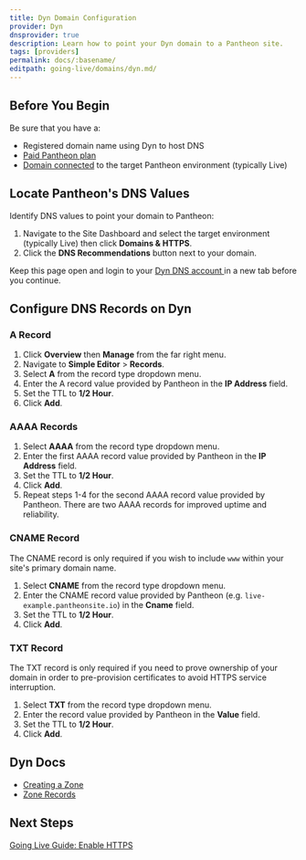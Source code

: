 ```yaml
---
title: Dyn Domain Configuration
provider: Dyn
dnsprovider: true
description: Learn how to point your Dyn domain to a Pantheon site.
tags: [providers]
permalink: docs/:basename/
editpath: going-live/domains/dyn.md/
---
```

## Before You Begin
Be sure that you have a:

- Registered domain name using Dyn to host DNS
- [Paid Pantheon plan](/docs/guides/going-live/plans/)
- [Domain connected](/docs/guides/going-live/domains/) to the target Pantheon environment (typically Live)

## Locate Pantheon's DNS Values
Identify DNS values to point your domain to Pantheon:

1. Navigate to the Site Dashboard and select the target environment (typically <span class="glyphicons glyphicons-cardio"></span> Live) then click **<span class="glyphicons glyphicons-home"></span> Domains & HTTPS**.
2. Click the **DNS Recommendations** button next to your domain.

Keep this page open and login to your <a href="https://portal.dynect.net/login/" target="blank">Dyn DNS account <span class="glyphicons glyphicons-new-window-alt"></span></a> in a new tab before you continue.

## Configure DNS Records on Dyn
### A Record
1. Click **Overview** then **Manage** from the far right menu.
2. Navigate to **Simple Editor** > **Records**.
3. Select **A** from the record type dropdown menu.
4. Enter the A record value provided by Pantheon in the **IP Address** field.
5. Set the TTL to **1/2 Hour**.
6. Click **Add**.

### AAAA Records
1. Select **AAAA** from the record type dropdown menu.
2. Enter the first AAAA record value provided by Pantheon in the **IP Address** field.
3. Set the TTL to **1/2 Hour**.
4. Click **Add**.
5. Repeat steps 1-4 for the second AAAA record value provided by Pantheon. There are two AAAA records for improved uptime and reliability.

### CNAME Record
The CNAME record is only required if you wish to include `www` within your site's primary domain name.

1. Select **CNAME** from the record type dropdown menu.
2. Enter the CNAME record value provided by Pantheon (e.g. `live-example.pantheonsite.io`) in the **Cname** field.
3. Set the TTL to **1/2 Hour**.
4. Click **Add**.

### TXT Record
The TXT record is only required if you need to prove ownership of your domain in order to pre-provision certificates to avoid HTTPS service interruption.

1. Select **TXT** from the record type dropdown menu.
2. Enter the record value provided by Pantheon in the **Value** field.
3. Set the TTL to **1/2 Hour**.
4. Click **Add**.

## Dyn Docs

* <a href="https://help.dyn.com/creating-a-zone/" target="blank">Creating a Zone <span class="glyphicons glyphicons-new-window-alt"></span></a>
* <a href="https://help.dyn.com/zone-records/" target="blank">Zone Records <span class="glyphicons glyphicons-new-window-alt"></span></a>

## Next Steps

[Going Live Guide: Enable HTTPS](/docs/guides/going-live/https/)

